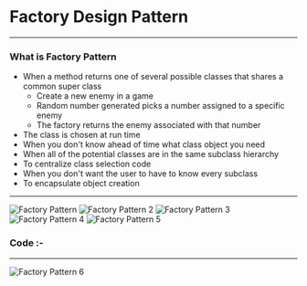 # Factory Design Pattern

***
### What is Factory Pattern
-	When a method returns one of several possible classes that shares a common super class
	-	Create a new enemy in a game
	-	Random number generated picks a number assigned to a specific enemy
	-	The factory returns the enemy associated with that number
-	The class is chosen at run time
-	When you don't know ahead of time what class object you need
-	When all of the potential classes are in the same subclass hierarchy
-	To centralize class selection code
-	When you don't want the user to have to know every subclass
-	To encapsulate object creation

***

![Factory Pattern](https://static.dzone.com/dz1/dz-files/factory_pattern_0.PNG)
![Factory Pattern 2](https://i.ytimg.com/vi/EdIwFK0gCm4/maxresdefault.jpg)
![Factory Pattern 3](https://www.safaribooksonline.com/library/view/head-first-design/0596007124/figs/web/136fig01.png.jpg)
![Factory Pattern 4](https://kymr.github.io/files/design-pattern/factory-pattern/simple-factory.jpg)
![Factory Pattern 5](https://kymr.github.io/files/design-pattern/factory-pattern/factory-method-pizza.jpg)

### Code :-
<script src="https://gist.github.com/KushalKatta/c6f9fe03fdbafbc91fdd89bbf77a0d75.js"></script>

***
![Factory Pattern 6](https://html2-f.scribdassets.com/796jp0dy0w217ucg/images/1-1fa549e57f.jpg)